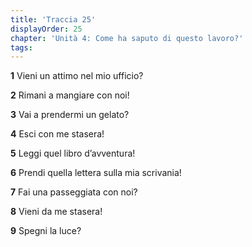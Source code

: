 ```yaml
---
title: 'Traccia 25'
displayOrder: 25
chapter: 'Unità 4: Come ha saputo di questo lavoro?'
tags:
---
```


**1** Vieni un attimo nel mio ufficio?

**2** Rimani a mangiare con noi!

**3** Vai a prendermi un gelato?

**4** Esci con me stasera!

**5** Leggi quel libro d’avventura!

**6** Prendi quella lettera sulla mia scrivania!

**7** Fai una passeggiata con noi?

**8** Vieni da me stasera!

**9** Spegni la luce?
